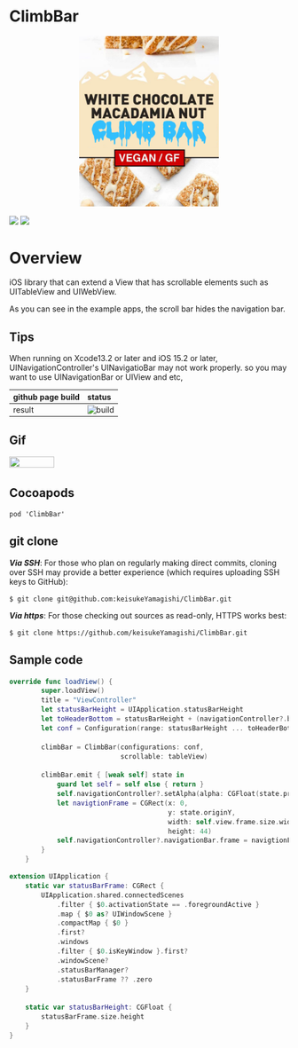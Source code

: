 # ClimbBar
<p align="center">
<img src="https://github.com/Jelly-and-removes/ClimbBar/blob/main/doc/climbBarlog.png" width="50%" height="50%">

[![](https://img.shields.io/apm/l/vim-mode.svg)](https://github.com/keisukeYamagishi/Direction/blob/master/LICENSE)
[![](https://img.shields.io/badge/HP-shichimitoucarashi-00acee)](https://shichimitoucarashi.com/)

</p>

# Overview

iOS library that can extend a View that has scrollable elements such as UITableView and UIWebView.

As you can see in the example apps, the scroll bar hides the navigation bar.

## Tips

When running on Xcode13.2 or later and iOS 15.2 or later, UINavigationController's UINavigatioBar may not work properly.
so you may want to use UINavigationBar or UIView and etc,

|github page build| status |
|:----|:------|
|result|![build](https://github.com/keisukeYamagishi/ClimbBar/workflows/build/badge.svg)|

## Gif

<img src="https://github.com/Jelly-and-removes/ClimbBar/blob/main/doc/demo.mov.gif" width=40% height="40%">

## Cocoapods

```
pod 'ClimbBar'
```

## git clone

***Via SSH***: For those who plan on regularly making direct commits, cloning over SSH may provide a better experience (which requires uploading SSH keys to GitHub):

```
$ git clone git@github.com:keisukeYamagishi/ClimbBar.git
```
***Via https***: For those checking out sources as read-only, HTTPS works best:

```
$ git clone https://github.com/keisukeYamagishi/ClimbBar.git
```

## Sample code

```Swift
override func loadView() {
        super.loadView()
        title = "ViewController"
        let statusBarHeight = UIApplication.statusBarHeight
        let toHeaderBottom = statusBarHeight + (navigationController?.barHeight ?? 0)
        let conf = Configuration(range: statusBarHeight ... toHeaderBottom)

        climbBar = ClimbBar(configurations: conf,
                            scrollable: tableView)

        climbBar.emit { [weak self] state in
            guard let self = self else { return }
            self.navigationController?.setAlpha(alpha: CGFloat(state.progress))
            let navigtionFrame = CGRect(x: 0,
                                        y: state.originY,
                                        width: self.view.frame.size.width,
                                        height: 44)
            self.navigationController?.navigationBar.frame = navigtionFrame
        }
    }
```

```Swift
extension UIApplication {
    static var statusBarFrame: CGRect {
        UIApplication.shared.connectedScenes
            .filter { $0.activationState == .foregroundActive }
            .map { $0 as? UIWindowScene }
            .compactMap { $0 }
            .first?
            .windows
            .filter { $0.isKeyWindow }.first?
            .windowScene?
            .statusBarManager?
            .statusBarFrame ?? .zero
    }

    static var statusBarHeight: CGFloat {
        statusBarFrame.size.height
    }
}
```
